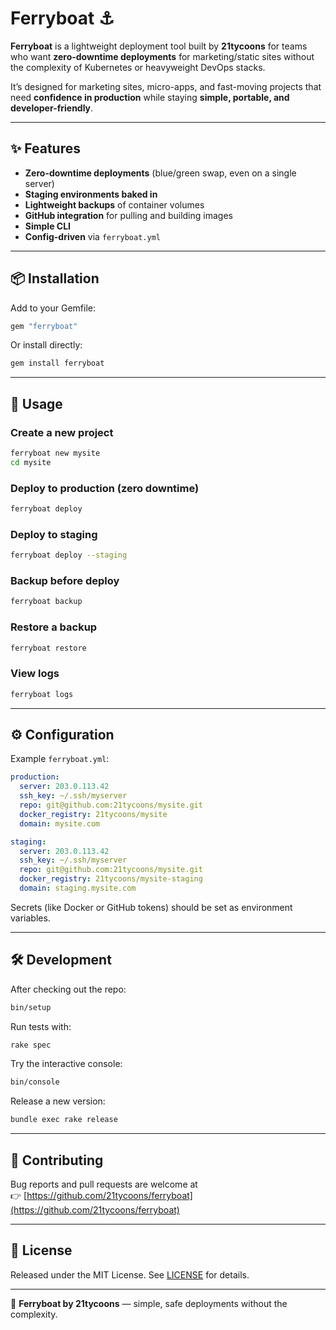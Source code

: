 # Ferryboat ⚓️

**Ferryboat** is a lightweight deployment tool built by **21tycoons** for teams who want **zero-downtime deployments** for marketing/static sites without the complexity of Kubernetes or heavyweight DevOps stacks.  

It’s designed for marketing sites, micro-apps, and fast-moving projects that need **confidence in production** while staying **simple, portable, and developer-friendly**.

---

## ✨ Features

- **Zero-downtime deployments** (blue/green swap, even on a single server)
- **Staging environments baked in**
- **Lightweight backups** of container volumes
- **GitHub integration** for pulling and building images
- **Simple CLI**
- **Config-driven** via `ferryboat.yml`

---

## 📦 Installation

Add to your Gemfile:

```ruby
gem "ferryboat"
```

Or install directly:

```bash
gem install ferryboat
```

---

## 🚀 Usage

### Create a new project

```bash
ferryboat new mysite
cd mysite
```

### Deploy to production (zero downtime)

```bash
ferryboat deploy
```

### Deploy to staging

```bash
ferryboat deploy --staging
```

### Backup before deploy

```bash
ferryboat backup
```

### Restore a backup

```bash
ferryboat restore
```

### View logs

```bash
ferryboat logs
```

---

## ⚙️ Configuration

Example `ferryboat.yml`:

```yaml
production:
  server: 203.0.113.42
  ssh_key: ~/.ssh/myserver
  repo: git@github.com:21tycoons/mysite.git
  docker_registry: 21tycoons/mysite
  domain: mysite.com

staging:
  server: 203.0.113.42
  ssh_key: ~/.ssh/myserver
  repo: git@github.com:21tycoons/mysite.git
  docker_registry: 21tycoons/mysite-staging
  domain: staging.mysite.com
```

Secrets (like Docker or GitHub tokens) should be set as environment variables.

---

## 🛠 Development

After checking out the repo:

```bash
bin/setup
```

Run tests with:

```bash
rake spec
```

Try the interactive console:

```bash
bin/console
```

Release a new version:

```bash
bundle exec rake release
```

---

## 🤝 Contributing

Bug reports and pull requests are welcome at  
👉 [https://github.com/21tycoons/ferryboat](https://github.com/21tycoons/ferryboat)  

---

## 📜 License

Released under the MIT License. See [LICENSE](LICENSE) for details.

---

🚢 **Ferryboat by 21tycoons** — simple, safe deployments without the complexity.
